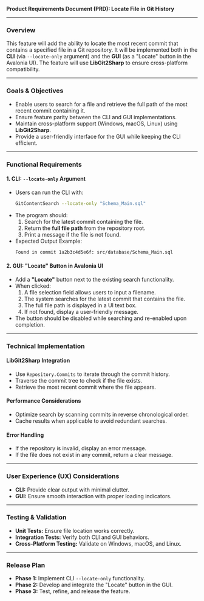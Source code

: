 **Product Requirements Document (PRD): Locate File in Git History**

---

### **Overview**
This feature will add the ability to locate the most recent commit that contains a specified file in a Git repository. It will be implemented both in the **CLI** (via `--locate-only` argument) and the **GUI** (as a "Locate" button in the Avalonia UI). The feature will use **LibGit2Sharp** to ensure cross-platform compatibility.

---

### **Goals & Objectives**
- Enable users to search for a file and retrieve the full path of the most recent commit containing it.
- Ensure feature parity between the CLI and GUI implementations.
- Maintain cross-platform support (Windows, macOS, Linux) using **LibGit2Sharp**.
- Provide a user-friendly interface for the GUI while keeping the CLI efficient.

---

### **Functional Requirements**

#### **1. CLI: `--locate-only` Argument**
- Users can run the CLI with:
  ```sh
  GitContentSearch --locate-only "Schema_Main.sql"
  ```
- The program should:
  1. Search for the latest commit containing the file.
  2. Return the **full file path** from the repository root.
  3. Print a message if the file is not found.
- Expected Output Example:
  ```sh
  Found in commit 1a2b3c4d5e6f: src/database/Schema_Main.sql
  ```

#### **2. GUI: "Locate" Button in Avalonia UI**
- Add a **"Locate"** button next to the existing search functionality.
- When clicked:
  1. A file selection field allows users to input a filename.
  2. The system searches for the latest commit that contains the file.
  3. The full file path is displayed in a UI text box.
  4. If not found, display a user-friendly message.
- The button should be disabled while searching and re-enabled upon completion.

---

### **Technical Implementation**

#### **LibGit2Sharp Integration**
- Use `Repository.Commits` to iterate through the commit history.
- Traverse the commit tree to check if the file exists.
- Retrieve the most recent commit where the file appears.

#### **Performance Considerations**
- Optimize search by scanning commits in reverse chronological order.
- Cache results when applicable to avoid redundant searches.

#### **Error Handling**
- If the repository is invalid, display an error message.
- If the file does not exist in any commit, return a clear message.

---

### **User Experience (UX) Considerations**
- **CLI:** Provide clear output with minimal clutter.
- **GUI:** Ensure smooth interaction with proper loading indicators.

---

### **Testing & Validation**
- **Unit Tests:** Ensure file location works correctly.
- **Integration Tests:** Verify both CLI and GUI behaviors.
- **Cross-Platform Testing:** Validate on Windows, macOS, and Linux.

---

### **Release Plan**
- **Phase 1:** Implement CLI `--locate-only` functionality.
- **Phase 2:** Develop and integrate the "Locate" button in the GUI.
- **Phase 3:** Test, refine, and release the feature.


